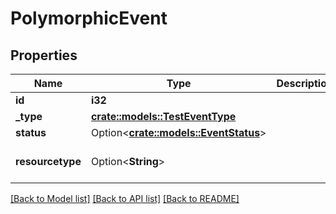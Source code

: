# PolymorphicEvent

## Properties

Name | Type | Description | Notes
------------ | ------------- | ------------- | -------------
**id** | **i32** |  | [readonly]
**_type** | [**crate::models::TestEventType**](TestEventType.md) |  | 
**status** | Option<[**crate::models::EventStatus**](EventStatus.md)> |  | [optional]
**resourcetype** | Option<**String**> |  | [optional][default to TestEvent]

[[Back to Model list]](../README.md#documentation-for-models) [[Back to API list]](../README.md#documentation-for-api-endpoints) [[Back to README]](../README.md)


